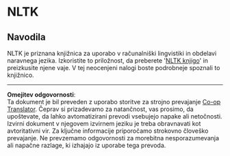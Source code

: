 <!--
CO_OP_TRANSLATOR_METADATA:
{
  "original_hash": "bf39bceb833cd628f224941dca8041df",
  "translation_date": "2025-09-05T14:07:36+00:00",
  "source_file": "6-NLP/4-Hotel-Reviews-1/assignment.md",
  "language_code": "sl"
}
-->
# NLTK

## Navodila

NLTK je priznana knjižnica za uporabo v računalniški lingvistiki in obdelavi naravnega jezika. Izkoristite to priložnost, da preberete '[NLTK knjigo](https://www.nltk.org/book/)' in preizkusite njene vaje. V tej neocenjeni nalogi boste podrobneje spoznali to knjižnico.

---

**Omejitev odgovornosti**:  
Ta dokument je bil preveden z uporabo storitve za strojno prevajanje [Co-op Translator](https://github.com/Azure/co-op-translator). Čeprav si prizadevamo za natančnost, vas prosimo, da upoštevate, da lahko avtomatizirani prevodi vsebujejo napake ali netočnosti. Izvirni dokument v njegovem izvirnem jeziku je treba obravnavati kot avtoritativni vir. Za ključne informacije priporočamo strokovno človeško prevajanje. Ne prevzemamo odgovornosti za morebitna nesporazumevanja ali napačne razlage, ki izhajajo iz uporabe tega prevoda.